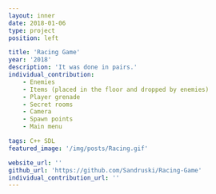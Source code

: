 ```yaml
---
layout: inner
date: 2018-01-06
type: project
position: left

title: 'Racing Game'
year: '2018'
description: 'It was done in pairs.'
individual_contribution:
    - Enemies
    - Items (placed in the floor and dropped by enemies)
    - Player grenade
    - Secret rooms
    - Camera
    - Spawn points
    - Main menu

tags: C++ SDL
featured_image: '/img/posts/Racing.gif'

website_url: ''
github_url: 'https://github.com/Sandruski/Racing-Game'
individual_contribution_url: ''
---
```

